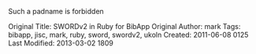 Such a padname is forbidden

Original Title: SWORDv2 in Ruby for BibApp
Original Author: mark
Tags: bibapp, jisc, mark, ruby, sword, swordv2, ukoln
Created: 2011-06-08 0125
Last Modified: 2013-03-02 1809
